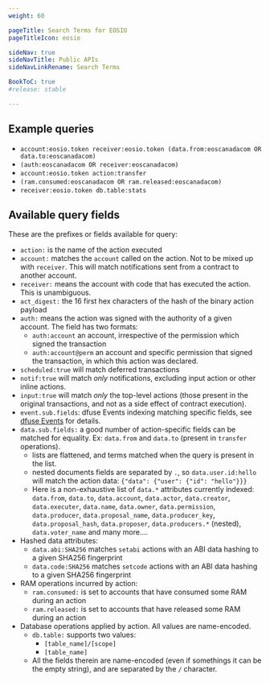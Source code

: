 ```yaml
---
weight: 60

pageTitle: Search Terms for EOSIO
pageTitleIcon: eosio

sideNav: true
sideNavTitle: Public APIs
sideNavLinkRename: Search Terms

BookToC: true
#release: stable

---
```


## Example queries

* `account:eosio.token receiver:eosio.token (data.from:eoscanadacom OR data.to:eoscanadacom)`
* `(auth:eoscanadacom OR receiver:eoscanadacom)`
* `account:eosio.token action:transfer`
* `(ram.consumed:eoscanadacom OR ram.released:eoscanadacom)`
* `receiver:eosio.token db.table:stats`

## Available query fields

These are the prefixes or fields available for query:

* `action:` is the name of the action executed
* `account:` matches the `account` called on the action. Not to be mixed up with `receiver`. This will match notifications sent from a contract to another account.
* `receiver:` means the account with code that has executed the action. This is unambiguous.
* `act_digest:` the 16 first hex characters of the hash of the binary action payload
* `auth:` means the action was signed with the authority of a given account. The field has two formats:
    * `auth:account` an account, irrespective of the permission which signed the transaction
    * `auth:account@perm` an account and specific permission that signed the transaction, in which this action was declared.
* `scheduled:true` will match deferred transactions
* `notif:true` will match *only* notifications, excluding input action or other inline actions.
* `input:true` will match *only* the top-level actions (those present in the original transactions, and not as a side effect of contract execution).
* `event.sub.fields`: dfuse Events indexing matching specific fields, see [dfuse Events](#dfuse-events) for details.
* `data.sub.fields:` a good number of action-specific fields can be matched for equality. Ex: `data.from` and `data.to` (present in `transfer` operations).
    * lists are flattened, and terms matched when the query is present in the list.
    * nested documents fields are separated by `.`, so `data.user.id:hello` will match the action data: `{"data": {"user": {"id": "hello"}}}`
    * Here is a non-exhaustive list of `data.*` attributes currently indexed: `data.from`, `data.to`, `data.account`, `data.actor`, `data.creator`,  `data.executer`, `data.name`, `data.owner`,  `data.permission`, `data.producer`,  `data.proposal_name`, `data.producer_key`, `data.proposal_hash`, `data.proposer`, `data.producers.*` (nested), `data.voter_name` and many more....
* Hashed data attributes:
  * `data.abi:SHA256` matches `setabi` actions with an ABI data hashing to a given SHA256 fingerprint
  * `data.code:SHA256` matches `setcode` actions with an ABI data hashing to a given SHA256 fingerprint
* RAM operations incurred by action:
    * `ram.consumed:` is set to accounts that have consumed some RAM during an action
    * `ram.released:` is set to accounts that have released some RAM during an action
* Database operations applied by action. All values are name-encoded.
    * `db.table:` supports two values:
         * `[table_name]/[scope]`
         * `[table_name]`
    * All the fields therein are name-encoded (even if somethings it can be the empty string), and are separated by the `/` character.